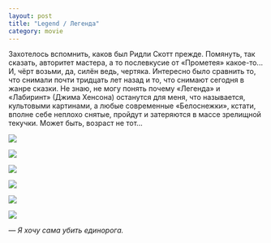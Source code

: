 ```yaml
---
layout: post
title: "Legend / Легенда"
category: movie
---
```

Захотелось вспомнить, каков был Ридли Скотт прежде. Помянуть, так сказать, авторитет мастера, а то послевкусие от «Прометея» какое-то... И, чёрт возьми, да, силён ведь, чертяка. Интересно было сравнить то, что снимали почти тридцать лет назад и то, что снимают сегодня в жанре сказки. Не знаю, не могу понять почему «Легенда» и «Лабиринт» (Джима Хенсона) останутся для меня, что называется, культовыми картинами, а любые современные «Белоснежки», кстати, вполне себе неплохо снятые, пройдут и затеряются в массе зрелищной текучки. Может быть, возраст не тот...

![](https://ic.pics.livejournal.com/quillcraft/13449910/278435/original.jpg)

![](https://ic.pics.livejournal.com/quillcraft/13449910/279949/original.jpg)

![](https://ic.pics.livejournal.com/quillcraft/13449910/279092/original.jpg)

![](https://ic.pics.livejournal.com/quillcraft/13449910/279386/original.jpg)

![](https://ic.pics.livejournal.com/quillcraft/13449910/278702/original.jpg)

![](https://ic.pics.livejournal.com/quillcraft/13449910/278897/original.jpg)

*— Я хочу сама убить единорога.*
